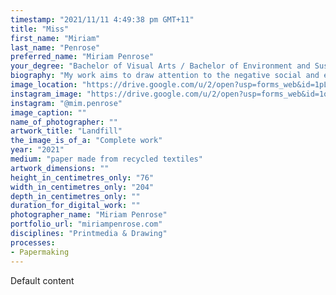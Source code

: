 ```yaml
---
timestamp: "2021/11/11 4:49:38 pm GMT+11"
title: "Miss"
first_name: "Miriam"
last_name: "Penrose"
preferred_name: "Miriam Penrose"
your_degree: "Bachelor of Visual Arts / Bachelor of Environment and Sustainability"
biography: "My work aims to draw attention to the negative social and environmental effects of overconsumption and irresponsible waste management of clothes. These include pollution, the exploitation of workers, and an abundance of wasted clothing that ends up contaminating cities and the environment. This work depicts a dumping site for discarded clothes. Many sites like this exist in countries where imported clothing donations are unable to be sold, sometimes being added to landfills, or piling up at the edges of cities. By transforming textiles into paper pulp, I aim to highlight the embedded histories within the material. By using old bed sheets, clothes, and fabric scraps from family and friends I draw a connection between the personal and the global."
image_location: "https://drive.google.com/u/2/open?usp=forms_web&id=1pLtXg4lYvmdRwvFzxLrMPvQd3mswOBMr"
instagram_image: "https://drive.google.com/u/2/open?usp=forms_web&id=1oW2x5himPC5CPxF5vD0wP_mSDvztcm7m"
instagram: "@mim.penrose"
image_caption: ""
name_of_photographer: ""
artwork_title: "Landfill"
the_image_is_of_a: "Complete work"
year: "2021"
medium: "paper made from recycled textiles"
artwork_dimensions: ""
height_in_centimetres_only: "76"
width_in_centimetres_only: "204"
depth_in_centimetres_only: ""
duration_for_digital_work: ""
photographer_name: "Miriam Penrose"
portfolio_url: "miriampenrose.com"
disciplines: "Printmedia & Drawing"
processes:
- Papermaking
---
```


Default content